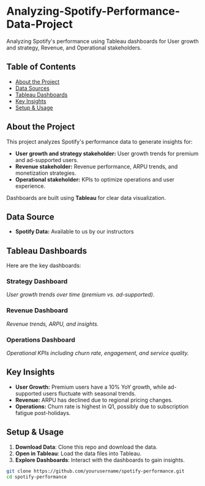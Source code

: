 # Analyzing-Spotify-Performance-Data-Project


Analyzing Spotify's performance using Tableau dashboards for User growth and strategy, Revenue, and Operational stakeholders.

## Table of Contents
- [About the Project](#about-the-project)
- [Data Sources](#data-sources)
- [Tableau Dashboards](#tableau-dashboards)
- [Key Insights](#key-insights)
- [Setup & Usage](#setup--usage)


## About the Project
This project analyzes Spotify's performance data to generate insights for:
- **User growth and strategy stakeholder:** User growth trends for premium and ad-supported users.
- **Revenue stakeholder:** Revenue performance, ARPU trends, and monetization strategies.
- **Operational stakeholder:** KPIs to optimize operations and user experience.


Dashboards are built using **Tableau** for clear data visualization.

## Data Source
- **Spotify Data:** Available to us by our instructors 


## Tableau Dashboards
Here are the key dashboards:

### Strategy Dashboard
*User growth trends over time (premium vs. ad-supported).*

### Revenue Dashboard
*Revenue trends, ARPU, and insights.*

### Operations Dashboard
*Operational KPIs including churn rate, engagement, and service quality.*

## Key Insights
- **User Growth:** Premium users have a 10% YoY growth, while ad-supported users fluctuate with seasonal trends.
- **Revenue:** ARPU has declined due to regional pricing changes.
- **Operations:** Churn rate is highest in Q1, possibly due to subscription fatigue post-holidays.

## Setup & Usage
1. **Download Data**: Clone this repo and download the data.
2. **Open in Tableau**: Load the data files into Tableau.
3. **Explore Dashboards**: Interact with the dashboards to gain insights.

```bash
git clone https://github.com/yourusername/spotify-performance.git
cd spotify-performance
```